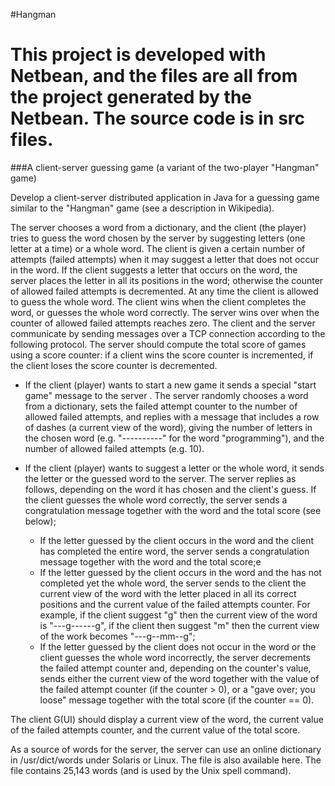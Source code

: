 #Hangman

This project is developed with Netbean, and the files are all from the project generated by the Netbean. The source code is in src files.
=======

###A client-server guessing game (a variant of the two-player "Hangman" game)

Develop a client-server distributed application in Java for a guessing game similar to the "Hangman" game (see a description in Wikipedia).

The server chooses a word from a dictionary, and the client (the player) tries to guess the word chosen by the server by suggesting letters (one letter at a time) or a whole word.  The client is given a certain number of attempts (failed attempts) when it may suggest a letter that does not occur in the word. If the client suggests a letter that occurs on the word, the server places the letter in all its positions in the word; otherwise the counter of allowed failed attempts is decremented. At any time the client is allowed to guess the whole word. The client wins when the client completes the word, or guesses the whole word correctly. The server wins over when the counter of allowed failed attempts reaches zero. The client and the server communicate by sending messages over a TCP connection according to the following protocol. The server should compute the total score of games using a score counter: if a client wins the score counter is incremented, if the client loses the score counter is decremented.

* If the client (player) wants to start a new game it sends a special "start game" message to the server . The server randomly chooses a word from a dictionary, sets the failed attempt counter to the number of allowed failed attempts, and replies with a message that includes a row of dashes (a current view of the word), giving the number of letters in the chosen word (e.g. "----------" for the word "programming"), and the number of allowed failed attempts (e.g. 10). 
* If the client (player) wants to suggest a letter or the whole word, it sends the letter or the guessed word to the server. The server replies as follows, depending on the word it has chosen and the client's guess.
If the client guesses the whole word correctly, the server sends a congratulation message together with the word and the total score (see below);

	* If the letter guessed by the client occurs in the word and the client has completed the entire word, the server sends a congratulation message together with the word and the total score;e
	* If the letter guessed by the client occurs in the word and the has not completed yet the whole word, the server sends to the client the current view of the word with the letter placed  in all its correct positions and the current value of the failed attempts counter. For example, if the client suggest "g" then the current view of the word is "---g------g", if the client then suggest "m" then the current view of the work becomes "---g--mm--g";
	* If the letter guessed by the client does not occur in the word or the client guesses the whole word incorrectly, the server decrements the failed attempt counter and, depending on the counter's value, sends either the current view of the word together with the value of the failed attempt counter (if the counter > 0), or a "gave over; you loose" message together with the total score (if the counter == 0).

The client G(UI) should display a current view of the word, the current value of the failed attempts counter, and the current value of the total score. 

As a source of words for the server, the server can use an online dictionary in /usr/dict/words under Solaris or Linux. The file is also available here. The file contains 25,143 words (and is used by the Unix spell command).
